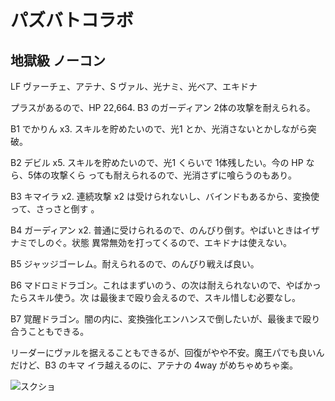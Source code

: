 # パズバトコラボ

## 地獄級 ノーコン

LF ヴァーチェ、アテナ、S ヴァル、光ナミ、光ベア、エキドナ

プラスがあるので、HP 22,664. B3 のガーディアン 2体の攻撃を耐えられる。

B1 でかりん x3. スキルを貯めたいので、光1 とか、光消さないとかしながら突破。

B2 デビル x5. スキルを貯めたいので、光1 くらいで 1体残したい。今の HP なら、5体の攻撃くら
っても耐えられるので、光消さずに喰らうのもあり。

B3 キマイラ x2. 連続攻撃 x2 は受けられないし、バインドもあるから、変換使って、さっさと倒す
。

B4 ガーディアン x2. 普通に受けられるので、のんびり倒す。やばいときはイザナミでしのぐ。状態
異常無効を打ってくるので、エキドナは使えない。

B5 ジャッジゴーレム。耐えられるので、のんびり戦えば良い。

B6 マドロミドラゴン。これはまずいのう、の次は耐えられないので、やばかったらスキル使う。次
は最後まで殴り会えるので、スキル惜しむ必要なし。

B7 覚醒ドラゴン。闇の内に、変換強化エンハンスで倒したいが、最後まで殴り合うこともできる。

リーダーにヴァルを据えることもできるが、回復がやや不安。魔王パでも良いんだけど、B3 のキマ
イラ越えるのに、アテナの 4way がめちゃめちゃ楽。


![スクショ](http://i.imgur.com/nf2xEgTl.jpg)

<!-- vim: set tw=90 filetype=markdown : -->

